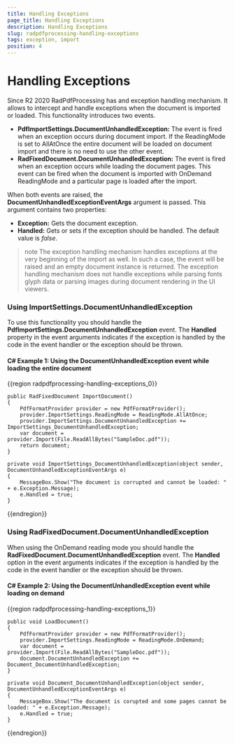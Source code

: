 ```yaml
---
title: Handling Exceptions
page_title: Handling Exceptions
description: Handling Exceptions
slug: radpdfprocessing-handling-exceptions
tags: exception, import
position: 4
---
```

# Handling Exceptions

Since R2 2020 RadPdfProcessing has and exception handling mechanism. It allows to intercept and handle exceptions when the document is imported or loaded. This functionality introduces two events.

* __PdfImportSettings.DocumentUnhandledException:__ The event is fired when an exception occurs during document import. If the ReadingMode is set to AllAtOnce the entire document will be loaded on document import and there is no need to use the other event.
* __RadFixedDocument.DocumentUnhandledException:__ The event is fired when an exception occurs while loading the document pages. This event can be fired when the document is imported with OnDemand ReadingMode and a particular page is loaded after the import.

When both events are raised, the  __DocumentUnhandledExceptionEventArgs__ argument is passed. This argument contains two properties:
* __Exception:__ Gets the document exception.
* __Handled:__ Gets or sets if the exception should be handled. The default value is *false*. 

>note The exception handling mechanism handles exceptions at the very beginning of the import as well. In such a case, the event will be raised and an empty document instance is returned. The exception handling mechanism does not handle exceptions while parsing fonts glyph data or parsing images during document rendering in the UI viewers.


### Using ImportSettings.DocumentUnhandledException

To use this functionality you should handle the __PdfImportSettings.DocumentUnhandledException__ event. The __Handled__ property in the event arguments indicates if the exception is handled by the code in the event handler or the exception should be thrown. 

#### __C# Example 1: Using the DocumentUnhandledException event while loading the entire document__ 

{{region radpdfprocessing-handling-exceptions_0}}

    public RadFixedDocument ImportDocument()
    {
        PdfFormatProvider provider = new PdfFormatProvider();
        provider.ImportSettings.ReadingMode = ReadingMode.AllAtOnce;
        provider.ImportSettings.DocumentUnhandledException += ImportSettings_DocumentUnhandledException;
        var document = provider.Import(File.ReadAllBytes("SampleDoc.pdf"));
        return document;
    }

    private void ImportSettings_DocumentUnhandledException(object sender, DocumentUnhandledExceptionEventArgs e)
    {
        MessageBox.Show("The document is corrupted and cannot be loaded: " + e.Exception.Message);
        e.Handled = true;
    }

{{endregion}}


### Using RadFixedDocument.DocumentUnhandledException

When using the OnDemand reading mode you should handle the __RadFixedDocument.DocumentUnhandledException__ event. The __Handled__ option in the event arguments indicates if the exception is handled by the code in the event handler or the exception should be thrown. 

#### __C# Example 2: Using the DocumentUnhandledException event while loading on demand__

{{region radpdfprocessing-handling-exceptions_1}}

    public void LoadDocument()
    {
        PdfFormatProvider provider = new PdfFormatProvider();
        provider.ImportSettings.ReadingMode = ReadingMode.OnDemand;
        var document = provider.Import(File.ReadAllBytes("SampleDoc.pdf"));
        document.DocumentUnhandledException += Document_DocumentUnhandledException;
    }

    private void Document_DocumentUnhandledException(object sender, DocumentUnhandledExceptionEventArgs e)
    {
        MessageBox.Show("The document is corupted and some pages cannot be loaded: " + e.Exception.Message);
        e.Handled = true;
    }

{{endregion}}




